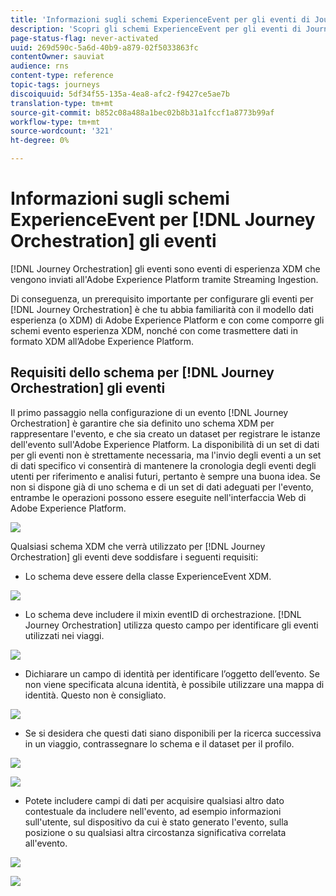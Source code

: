 ```yaml
---
title: 'Informazioni sugli schemi ExperienceEvent per gli eventi di Journey Orchestration '
description: 'Scopri gli schemi ExperienceEvent per gli eventi di Journey Orchestration '
page-status-flag: never-activated
uuid: 269d590c-5a6d-40b9-a879-02f5033863fc
contentOwner: sauviat
audience: rns
content-type: reference
topic-tags: journeys
discoiquuid: 5df34f55-135a-4ea8-afc2-f9427ce5ae7b
translation-type: tm+mt
source-git-commit: b852c08a488a1bec02b8b31a1fccf1a8773b99af
workflow-type: tm+mt
source-wordcount: '321'
ht-degree: 0%

---
```




# Informazioni sugli schemi ExperienceEvent per [!DNL Journey Orchestration] gli eventi

[!DNL Journey Orchestration] gli eventi sono eventi di esperienza XDM che vengono inviati all&#39;Adobe Experience Platform tramite Streaming Ingestion.

Di conseguenza, un prerequisito importante per configurare gli eventi per [!DNL Journey Orchestration] è che tu abbia familiarità con il modello dati esperienza (o XDM) di Adobe Experience Platform e con come comporre gli schemi evento esperienza XDM, nonché con come trasmettere dati in formato XDM all’Adobe Experience Platform.

## Requisiti dello schema per [!DNL Journey Orchestration] gli eventi

Il primo passaggio nella configurazione di un evento [!DNL Journey Orchestration] è garantire che sia definito uno schema XDM per rappresentare l&#39;evento, e che sia creato un dataset per registrare le istanze dell&#39;evento sull&#39;Adobe Experience Platform. La disponibilità di un set di dati per gli eventi non è strettamente necessaria, ma l&#39;invio degli eventi a un set di dati specifico vi consentirà di mantenere la cronologia degli eventi degli utenti per riferimento e analisi futuri, pertanto è sempre una buona idea. Se non si dispone già di uno schema e di un set di dati adeguati per l&#39;evento, entrambe le operazioni possono essere eseguite nell&#39;interfaccia Web di Adobe Experience Platform.

![](../assets/schema1.png)

Qualsiasi schema XDM che verrà utilizzato per [!DNL Journey Orchestration] gli eventi deve soddisfare i seguenti requisiti:

* Lo schema deve essere della classe ExperienceEvent XDM.

![](../assets/schema2.png)

* Lo schema deve includere il mixin eventID di orchestrazione. [!DNL Journey Orchestration] utilizza questo campo per identificare gli eventi utilizzati nei viaggi.

![](../assets/schema3.png)

* Dichiarare un campo di identità per identificare l’oggetto dell’evento. Se non viene specificata alcuna identità, è possibile utilizzare una mappa di identità. Questo non è consigliato.

![](../assets/schema4.png)

* Se si desidera che questi dati siano disponibili per la ricerca successiva in un viaggio, contrassegnare lo schema e il dataset per il profilo.

![](../assets/schema5.png)

![](../assets/schema6.png)

* Potete includere campi di dati per acquisire qualsiasi altro dato contestuale da includere nell&#39;evento, ad esempio informazioni sull&#39;utente, sul dispositivo da cui è stato generato l&#39;evento, sulla posizione o su qualsiasi altra circostanza significativa correlata all&#39;evento.

![](../assets/schema7.png)

![](../assets/schema8.png)